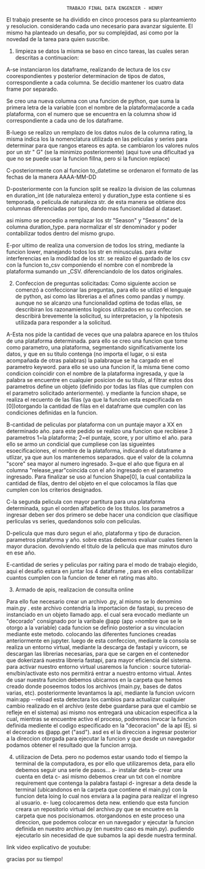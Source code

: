 

                          TRABAJO FINAL DATA ENGENIER - HENRY

  El trabajo presente se ha dividido en cinco procesos  para su planteamiento y resolucion. considerando cada uno necesario para avanzar siguiente. El mismo ha planteado un desafio, por su complejidad, asi como por la novedad de la tarea para quien suscribe. 

1) limpieza se datos
 la misma se baso en cinco tareas, las cuales seran descritas a continuacion:

  A-se instanciaron los dataframe, realizando de  lectura de los csv coorespondientes y posterior determinacion de tipos de datos, correspondiente a cada columna. Se decidio mantener los cuatro data frame por separado. 
  
  Se creo una nueva columna con una funcion de python, que suma la primera letra de la variable (con el nombre de la plataforma)acorde a cada plataforma, con el numero que se encuentra en la columna show id correspondiente a cada uno de los dataframe. 
  
  B-luego se realizo un remplazo de los datos nulos de la columna rating, la misma indica los la nomenclatura utilizada en las peliculas y series para determinar para que rangos etareos es apta. se cambiaron los valores nulos por un str " G" (se la minimizo posteriormente) (aqui tuve una dificultad ya que no se puede usar la funcion fillna, pero si la funcion replace)  
  
  C-posteriormente con al funcion to_datetime se ordenaron el formato de las fechas de la manera AAAA-MM-DD
  
  D-posteriormente con la funcion split se realizo la division de las columnas en duration_int (de naturaleza entero) y duration_type esta contiene si es temporada, o pelicula.de naturaleza str. de esta manera se obtiene dos columnas diferenciadas por tipo, dando mas funcionalidad al dataset.  
  
   asi mismo se procedio a remplazar los str "Season" y "Seasons" de la columna duration_type. para normalizar el str denominador y poder contabilizar todos dentro del mismo grupo.
  
  E-por ultimo de realiza una conversion de todos los string, mediante la funcion lower, manejando todos los str en minusculas. para evitar interferencias en la modildad de los str. 
  se realizo el guardado de los csv con la funcion to_csv componiendo el nombre con el nombrede la plataforma sumando un _CSV. diferenciandolo de los datos originales. 
  
  

2) Confeccion de preguntas solicitadas:
 Como siguiente accion se comenzó a confeccionar las preguntas, para ello se utilizó el lenguaje de python, asi como las librerias a  el afines como pandas y numpy. aunque no se alcanzo una funcionalidad optima de todas ellas, se describiran los razonamientos logicos utilizados en su confeccion. se describirá brevemente la solicitud, su interpretacion, y la hipotesis utilizada para responder a la solicitud. 

  A-Esta nos pide la cantidad de veces que una palabra aparece en los titulos de una plataforma determinada. 
  para ello se creo una funcion que tome como parametro, una plataforma, segmentando significativamente los datos, y que en su titulo contenga (no importa el lugar, o si esta acompañada de otras palabras) la palabraque se ha cargado en el parametro keyword.
  para ello se uso una funcion if, la misma tiene como condicion coincidir con el nombre de la plataforma ingresada, y que la palabra se encuentre en cualquier posicion de su titulo, al filtrar estos dos parametros define un objeto (definido por todas las filas que cumplen con el parametro solicitado anteriormente). y mediante la funcion shape, se realiza el recuento de las filas (ya que la funcion esta especificada en [0])otorgando la cantidad de filas en el dataframe que cumplen con las condiciones definidas en la funcion. 

  B-cantidad de peliculas por plataforma con un puntaje mayor a XX en determinado año.
  para este pedido se realizo una funcion que recibiese 3 parametros 1=la plataforma; 2=el puntaje, score, y por ultimo el año.  para ello se armo un condicial que cumpliese con las sigueintes esoecificaciones, el nombre de la plataforma, indicando el dataframe a utlizar, ya que aun los mantenemos separados. que el valor de la columna "score" sea mayor al numero ingresado. 3=que el año que figura en al columna "release_year"coincida con el año ingresado en el parametro ingresado. Para finalizar se uso al funcion Shape[0], la cual contabiliza la cantidad de filas, dentro del objeto en el que colocamos la filas que cumplen con los criterios designados. 

  C-la segunda pelicula con mayor partitura para una plataforma determinada, sgun el oorden alfabetico de los titulos.
  los parametros a ingresar deben ser dos
  primero se debe hacer una condicion que clasifique perliculas vs series, quedandonos solo con peliculas. 
  
  D-pelicula que mas duro segun el año, plataforma y tipo de duracion. 
  parametros plataforma y año. sobre estas debemos evaluar cuales tienen la mayor duracion. devolviendo el titulo de la pelicula que mas minutos duro en ese año. 
  
  E-cantidad de series y peliculas por raiting
  para el modo de trabajo elegido, aqui el desafio estara en juntar los 4 dataframe , para en ellos contabilizar cuantos cumplen con la funcion de tener eñ rating mas alto.
  


3) Armado de apis, realizacion de consulta online

Para ello fue necesario crear un archivo .py, al mismo se lo denomino main.py . este archivo contendria la importacion de fastapi, su preceso de instanciado en un objeto llamado app. el cual sera evocado mediante un "decorado" consignado por la varibale @app (app =nombre que se le otorgo a la variable) 
cada funcion se definio posterior a su vinculacion mediante este metodo. colocando las diferentes funciones creadas anteriormente en jupyter. 
luego de esta confeccion, mediante la consola se realiza un entorno virtual, mediante la descarga de fastapi y uvicorn, se descargan las librerias necesarias, para que se cargen en el contenedor que dokerizará nuestra libreria fastapi, para mayor eficiencia del sistema. 
para activar nuestro entorno virtual usaremos la funcion :
source tutorial-env/bin/activate
esto nos permitirá entrar a nuestro entorno virtual. Antes de usar nuestra funcion debemos ubicarnos en la carpeta que hemos creado donde poseemos todos los archivos (main.py, bases de datos varias, etc).
posteriormente levantamos la api, mediante la funcion 
uvicorn main:app --reload
esta detectara los cambios para actualizar cualquier cambio realizado en el archivo (este debe guardarse para que el cambio se refleje en el sistema)
asi mismo nos entregará una ubicacion especifica a la cual, mientras se encuentre activo el proceso, podremos invocar la funcion definida mediente el codigo especificado en la "decoracion" de la api (Ej. si el decorado es @app.get ("asd"). asd es el la direccion a ingresar posterior a la direccion otorgada para ejecutar la funcion y que desde un navegador podamos obtener el resultado que la funcion arroja. 


4) utilizacion de Deta. 
pero no podemos estar usando todo el tiempo la terminal de la computadora, es por ello que utilizaremos deta, para ello debemos seguir una serie de pasos...
a- instalar deta
b- crear una cuenta en deta
c- asi mismo debemos crear un txt con el nombre requirement que contenga la palabra fastapi
d- ingresar a deta desde la terminal (ubicandonos en la carpeta que contiene el main.py)  con la funcion deta loing lo cual nos enviara a la pagina para realizar el ingreso al usuario.
e- lueg colocaremos  deta new. entiendo que esta funcion creara un repositorio virtual del archivo.py que se encuetre en la carpeta que nos pocisionamos. 
otorgandonos en este proceso una direccion, que podemos colocar en un navegador y ejecutar la funcion definida en nuestro archivo.py (en nuestro caso es main.py). pudiendo ejecutarlo sin necesidad de que subamos la api desde nuestra terminal. 



link video explicativo de youtube:



gracias por su tiempo!




